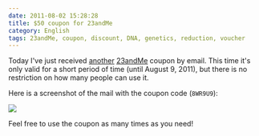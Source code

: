 ```yaml
---
date: 2011-08-02 15:28:28
title: $50 coupon for 23andMe
category: English
tags: 23andMe, coupon, discount, DNA, genetics, reduction, voucher
---
```


Today I've just received [
another](https://kevin.deldycke.com/2008/12/give-away-of-the-day-free-23andme-100-vouchers/)
[23andMe](https://www.23andme.com) coupon by email. This time it's only valid
for a short period of time (until August 9, 2011), but there is no restriction
on how many people can use it.

Here is a screenshot of the mail with the coupon code (`8WR9U9`):

![](/uploads/2011/23-and-me-50-dollars-coupon.png)

Feel free to use the coupon as many times as you need!
